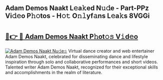 ## Adam Demos Naakt L𝚎a𝚔ed N𝚞𝚍e - Part-PPz Vi𝚍𝚎o P𝚑𝚘tos - H𝚘𝚝 O𝚗𝚕yf𝚊ns L𝚎a𝚔s 8VGGi

# <h2><a href="http://kf66yl.oniu.top/?m=Adam+Demos+Naakt">🔗👉 🔴 Adam Demos Naakt P𝚑ot𝚘𝚜 V𝚒d𝚎o</a></h2>

[![Adam Demos Naakt Nu𝚍e𝚜](https://i.imgur.com/0qMVB7G.gif)](http://kf66yl.oniu.top/?m=Adam+Demos+Naakt)
Virtual dance creator and web entertainer Adam Demos Naakt, celebrated for disseminating dance and lifestyle inspiration through solo and collaborative performances and short videos. Talented writer Adam Demos Naakt, recognized for their exceptional skills and accomplishments in the realm of literature.  
